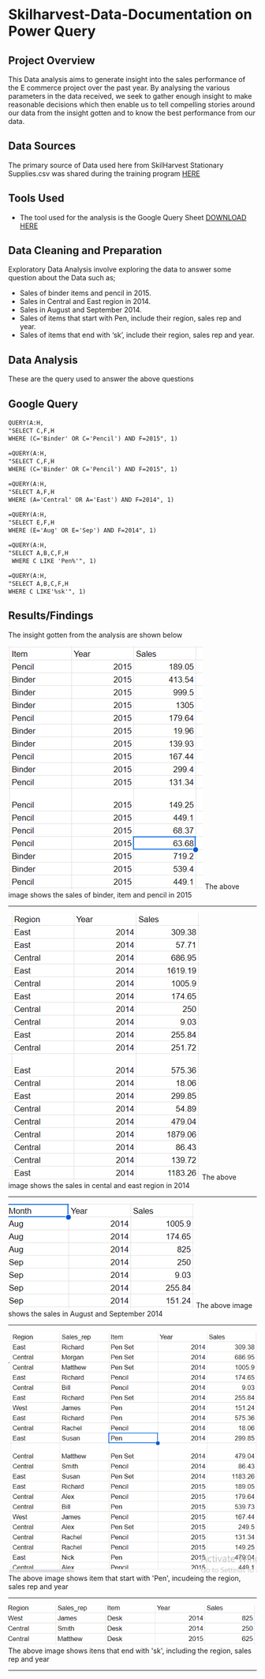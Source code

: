 # Skilharvest-Data-Documentation on Power Query

## Project Overview

This Data analysis aims to generate insight into the sales performance of the E commerce project over the past year. By analysing the various parameters in the data received, we seek to gather enough insight to make reasonable decisions which then enable us to tell compelling stories around our data from the insight gotten and to know the best performance from our data.

## Data Sources
The primary source of Data used here from SkilHarvest Stationary Supplies.csv was shared during the training program [HERE](https://docs.google.com/spreadsheets/d/1uX1rfxA6Sxsukiy-cWzWs04Sr9_O8bforyHDfuSy_C8/edit?pli=1#gid=476863967)


## Tools Used
- The tool used for the analysis is the Google Query Sheet [DOWNLOAD HERE](https://docs.google.com/spreadsheets)

## Data Cleaning and Preparation

Exploratory Data Analysis involve exploring the data to answer some question about the Data such as;
- Sales of binder items and pencil in 2015.
- Sales in Central and East region in 2014.
- Sales in August and September 2014.
- Sales of items that start with Pen, include their region, sales rep and year.
- Sales of items that end with ‘sk’, include their region, sales rep and year.

## Data Analysis
These are the query used to answer the above questions

## Google Query 

```
QUERY(A:H,
"SELECT C,F,H
WHERE (C='Binder' OR C='Pencil') AND F=2015", 1)
```

```
=QUERY(A:H,
"SELECT C,F,H
WHERE (C='Binder' OR C='Pencil') AND F=2015", 1)
```

```
=QUERY(A:H,
"SELECT A,F,H
WHERE (A='Central' OR A='East') AND F=2014", 1)
```

```
=QUERY(A:H,
"SELECT E,F,H
WHERE (E='Aug' OR E='Sep') AND F=2014", 1)
```

```
=QUERY(A:H,
"SELECT A,B,C,F,H
 WHERE C LIKE 'Pen%'", 1)
```

```
=QUERY(A:H,
"SELECT A,B,C,F,H
WHERE C LIKE'%sk'", 1)
```

## Results/Findings

The insight gotten from the analysis are shown below

![](ASSIGNMENT1.PNG)
The above image shows the sales of binder, item and pencil in 2015

---

![](ASSIGNMENT2.PNG)
The above image shows the sales in cental and east region in 2014

---

![](ASSIGNMENT3.PNG)
The above image shows the sales in August and September 2014

---

![](ASSIGNMENT4.PNG)
The above image shows item that start with 'Pen', incudeing the region, sales rep and year

---

![](ASSIGNMENT5.PNG)
The above image shows itens that end with 'sk', including the region, sales rep and year


---






